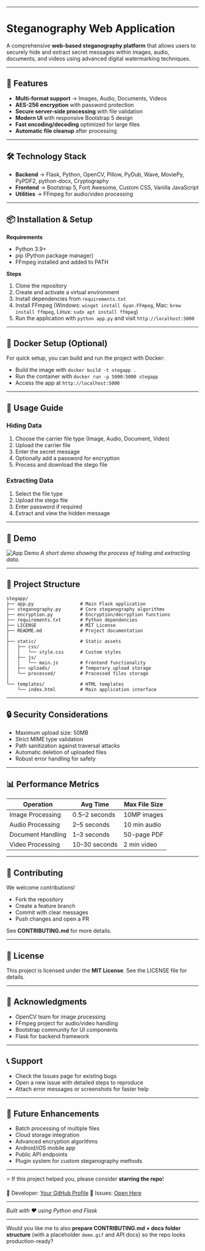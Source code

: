 
---

# **Steganography Web Application**

A comprehensive **web-based steganography platform** that allows users to securely hide and extract secret messages within images, audio, documents, and videos using advanced digital watermarking techniques.

---

## 🌟 Features

* **Multi-format support** → Images, Audio, Documents, Videos
* **AES-256 encryption** with password protection
* **Secure server-side processing** with file validation
* **Modern UI** with responsive Bootstrap 5 design
* **Fast encoding/decoding** optimized for large files
* **Automatic file cleanup** after processing

---

## 🛠️ Technology Stack

* **Backend** → Flask, Python, OpenCV, Pillow, PyDub, Wave, MoviePy, PyPDF2, python-docx, Cryptography
* **Frontend** → Bootstrap 5, Font Awesome, Custom CSS, Vanilla JavaScript
* **Utilities** → FFmpeg for audio/video processing

---

## 📦 Installation & Setup

**Requirements**

* Python 3.9+
* pip (Python package manager)
* FFmpeg installed and added to PATH

**Steps**

1. Clone the repository
2. Create and activate a virtual environment
3. Install dependencies from `requirements.txt`
4. Install FFmpeg (Windows: `winget install Gyan.FFmpeg`, Mac: `brew install ffmpeg`, Linux: `sudo apt install ffmpeg`)
5. Run the application with `python app.py` and visit `http://localhost:5000`

---

## 🐳 Docker Setup (Optional)

For quick setup, you can build and run the project with Docker:

* Build the image with `docker build -t stegapp .`
* Run the container with `docker run -p 5000:5000 stegapp`
* Access the app at `http://localhost:5000`

---

## 🚀 Usage Guide

### Hiding Data

1. Choose the carrier file type (Image, Audio, Document, Video)
2. Upload the carrier file
3. Enter the secret message
4. Optionally add a password for encryption
5. Process and download the stego file

### Extracting Data

1. Select the file type
2. Upload the stego file
3. Enter password if required
4. Extract and view the hidden message

---

## 🎥 Demo

![App Demo](docs/demo.gif)
*A short demo showing the process of hiding and extracting data.*

---

## 📁 Project Structure

```
stegapp/
├── app.py                 # Main Flask application
├── steganography.py       # Core steganography algorithms
├── encryption.py          # Encryption/decryption functions
├── requirements.txt       # Python dependencies
├── LICENSE                # MIT License
├── README.md              # Project documentation
│
├── static/                # Static assets
│   ├── css/
│   │   └── style.css      # Custom styles
│   ├── js/
│   │   └── main.js        # Frontend functionality
│   ├── uploads/           # Temporary upload storage
│   └── processed/         # Processed files storage
│
└── templates/             # HTML templates
    └── index.html         # Main application interface
```


---

## 🔒 Security Considerations

* Maximum upload size: 50MB
* Strict MIME type validation
* Path sanitization against traversal attacks
* Automatic deletion of uploaded files
* Robust error handling for safety

---

## 📊 Performance Metrics

| Operation         | Avg Time      | Max File Size |
| ----------------- | ------------- | ------------- |
| Image Processing  | 0.5–2 seconds | 10MP images   |
| Audio Processing  | 2–5 seconds   | 10 min audio  |
| Document Handling | 1–3 seconds   | 50-page PDF   |
| Video Processing  | 10–30 seconds | 2 min video   |

---

## 🤝 Contributing

We welcome contributions!

* Fork the repository
* Create a feature branch
* Commit with clear messages
* Push changes and open a PR

See **CONTRIBUTING.md** for more details.

---

## 📝 License

This project is licensed under the **MIT License**. See the LICENSE file for details.

---

## 🙏 Acknowledgments

* OpenCV team for image processing
* FFmpeg project for audio/video handling
* Bootstrap community for UI components
* Flask for backend framework

---

## 📞 Support

* Check the Issues page for existing bugs
* Open a new issue with detailed steps to reproduce
* Attach error messages or screenshots for faster help

---

## 🚀 Future Enhancements

* Batch processing of multiple files
* Cloud storage integration
* Advanced encryption algorithms
* Android/iOS mobile app
* Public API endpoints
* Plugin system for custom steganography methods

---

⭐ If this project helped you, please consider **starring the repo**!

🔗 Developer: [Your GitHub Profile](https://github.com/your-username)
🐛 Issues: [Open Here](../../issues)

---

*Built with ❤️ using Python and Flask*

---

Would you like me to also **prepare CONTRIBUTING.md + docs folder structure** (with a placeholder `demo.gif` and API docs) so the repo looks production-ready?
